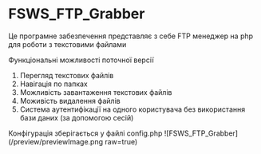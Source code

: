 # FSWS_FTP_Grabber

Це програмне забезпечення представляє з себе FTP менеджер на php для роботи з текстовими файлами

Функціональні можливості поточної версії
1. Перегляд текстових файлів
2. Навігація по папках
3. Можливість завантаження текстових файлів
4. Моживiсть видалення файлiв
5. Система аутентифікації на одного користувача без використання бази даних (за допомогою сесій)

Конфiгурацiя зберігається у файлi config.php
![FSWS_FTP_Grabber](/preview/previewImage.png raw=true)


